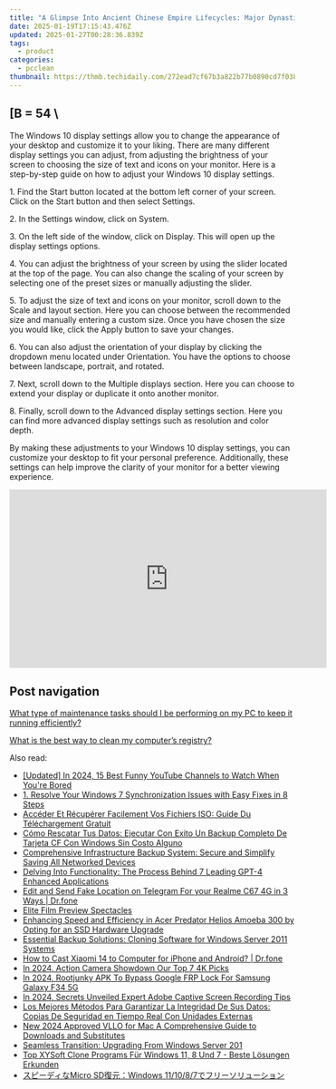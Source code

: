 ```yaml
---
title: "A Glimpse Into Ancient Chinese Empire Lifecycles: Major Dynasties From Past to Present - YL Computing Experts"
date: 2025-01-19T17:15:43.476Z
updated: 2025-01-27T00:28:36.839Z
tags:
  - product
categories:
  - pcclean
thumbnail: https://thmb.techidaily.com/272ead7cf67b3a822b77b0890cd7f03854b0d3a76e27e4ba95f164ba07265247.jpg
---
```


## \[B = 54 \

The Windows 10 display settings allow you to change the appearance of your desktop and customize it to your liking. There are many different display settings you can adjust, from adjusting the brightness of your screen to choosing the size of text and icons on your monitor. Here is a step-by-step guide on how to adjust your Windows 10 display settings. 

1\. Find the Start button located at the bottom left corner of your screen. Click on the Start button and then select Settings.

2\. In the Settings window, click on System.

3\. On the left side of the window, click on Display. This will open up the display settings options. 

4\. You can adjust the brightness of your screen by using the slider located at the top of the page. You can also change the scaling of your screen by selecting one of the preset sizes or manually adjusting the slider.

5\. To adjust the size of text and icons on your monitor, scroll down to the Scale and layout section. Here you can choose between the recommended size and manually entering a custom size. Once you have chosen the size you would like, click the Apply button to save your changes.

6\. You can also adjust the orientation of your display by clicking the dropdown menu located under Orientation. You have the options to choose between landscape, portrait, and rotated.

7\. Next, scroll down to the Multiple displays section. Here you can choose to extend your display or duplicate it onto another monitor.

8\. Finally, scroll down to the Advanced display settings section. Here you can find more advanced display settings such as resolution and color depth. 

By making these adjustments to your Windows 10 display settings, you can customize your desktop to fit your personal preference. Additionally, these settings can help improve the clarity of your monitor for a better viewing experience.

<!-- affiliate ads begin -->
<iframe width="560" height="315" src="https://www.youtube.com/embed/0nGlyEL5K6Y?si=3KZhTTBvKcPmyS68" title="YouTube video player" frameborder="0" allow="accelerometer; autoplay; clipboard-write; encrypted-media; gyroscope; picture-in-picture; web-share" referrerpolicy="strict-origin-when-cross-origin" allowfullscreen></iframe>
<!-- affiliate ads end -->

## Post navigation

[What type of maintenance tasks should I be performing on my PC to keep it running efficiently?](https://tools.techidaily.com/pcclean/products/)

[What is the best way to clean my computer’s registry?](https://tools.techidaily.com/pcclean/products/)

<ins class="adsbygoogle"
     style="display:block"
     data-ad-format="autorelaxed"
     data-ad-client="ca-pub-7571918770474297"
     data-ad-slot="1223367746"></ins>

<ins class="adsbygoogle"
     style="display:block"
     data-ad-client="ca-pub-7571918770474297"
     data-ad-slot="8358498916"
     data-ad-format="auto"
     data-full-width-responsive="true"></ins>

<span class="atpl-alsoreadstyle">Also read:</span>
<div><ul>
<li><a href="https://facebook-video-footage.techidaily.com/updated-in-2024-15-best-funny-youtube-channels-to-watch-when-youre-bored/"><u>[Updated] In 2024, 15 Best Funny YouTube Channels to Watch When You're Bored</u></a></li>
<li><a href="https://win-manuals.techidaily.com/1-resolve-your-windows-7-synchronization-issues-with-easy-fixes-in-8-steps/"><u>1. Resolve Your Windows 7 Synchronization Issues with Easy Fixes in 8 Steps</u></a></li>
<li><a href="https://win-hot.techidaily.com/acceder-et-recuperer-facilement-vos-fichiers-iso-guide-du-telechargement-gratuit/"><u>Accéder Et Récupérer Facilement Vos Fichiers ISO: Guide Du Téléchargement Gratuit</u></a></li>
<li><a href="https://win-hot.techidaily.com/como-rescatar-tus-datos-ejecutar-con-exito-un-backup-completo-de-tarjeta-cf-con-windows-sin-costo-alguno/"><u>Cómo Rescatar Tus Datos: Ejecutar Con Exito Un Backup Completo De Tarjeta CF Con Windows Sin Costo Alguno</u></a></li>
<li><a href="https://win-hot.techidaily.com/comprehensive-infrastructure-backup-system-secure-and-simplify-saving-all-networked-devices/"><u>Comprehensive Infrastructure Backup System: Secure and Simplify Saving All Networked Devices</u></a></li>
<li><a href="https://tech-hub.techidaily.com/delving-into-functionality-the-process-behind-7-leading-gpt-4-enhanced-applications/"><u>Delving Into Functionality: The Process Behind 7 Leading GPT-4 Enhanced Applications</u></a></li>
<li><a href="https://location-social.techidaily.com/edit-and-send-fake-location-on-telegram-for-your-realme-c67-4g-in-3-ways-drfone-by-drfone-virtual-android/"><u>Edit and Send Fake Location on Telegram For your Realme C67 4G in 3 Ways | Dr.fone</u></a></li>
<li><a href="https://fox-info.techidaily.com/elite-film-preview-spectacles/"><u>Elite Film Preview Spectacles</u></a></li>
<li><a href="https://win-hot.techidaily.com/enhancing-speed-and-efficiency-in-acer-predator-helios-amoeba-300-by-opting-for-an-ssd-hardware-upgrade/"><u>Enhancing Speed and Efficiency in Acer Predator Helios Amoeba 300 by Opting for an SSD Hardware Upgrade</u></a></li>
<li><a href="https://win-hot.techidaily.com/essential-backup-solutions-cloning-software-for-windows-server-2011-systems/"><u>Essential Backup Solutions: Cloning Software for Windows Server 2011 Systems</u></a></li>
<li><a href="https://screen-mirror.techidaily.com/how-to-cast-xiaomi-14-to-computer-for-iphone-and-android-drfone-by-drfone-android/"><u>How to Cast Xiaomi 14 to Computer for iPhone and Android? | Dr.fone</u></a></li>
<li><a href="https://fox-direct.techidaily.com/in-2024-action-camera-showdown-our-top-7-4k-picks/"><u>In 2024, Action Camera Showdown Our Top 7 4K Picks</u></a></li>
<li><a href="https://android-unlock.techidaily.com/in-2024-rootjunky-apk-to-bypass-google-frp-lock-for-samsung-galaxy-f34-5g-by-drfone-android/"><u>In 2024, Rootjunky APK To Bypass Google FRP Lock For Samsung Galaxy F34 5G</u></a></li>
<li><a href="https://screen-mirroring-recording.techidaily.com/in-2024-secrets-unveiled-expert-adobe-captive-screen-recording-tips/"><u>In 2024, Secrets Unveiled Expert Adobe Captive Screen Recording Tips</u></a></li>
<li><a href="https://win-hot.techidaily.com/los-mejores-metodos-para-garantizar-la-integridad-de-sus-datos-copias-de-seguridad-en-tiempo-real-con-unidades-externas/"><u>Los Mejores Métodos Para Garantizar La Integridad De Sus Datos: Copias De Seguridad en Tiempo Real Con Unidades Externas</u></a></li>
<li><a href="https://ai-video-apps.techidaily.com/new-2024-approved-vllo-for-mac-a-comprehensive-guide-to-downloads-and-substitutes/"><u>New 2024 Approved VLLO for Mac A Comprehensive Guide to Downloads and Substitutes</u></a></li>
<li><a href="https://win-hot.techidaily.com/seamless-transition-upgrading-from-windows-server-201/"><u>Seamless Transition: Upgrading From Windows Server 201</u></a></li>
<li><a href="https://win-hot.techidaily.com/top-xysoft-clone-programs-fur-windows-11-8-und-7-beste-losungen-erkunden/"><u>Top XYSoft Clone Programs Für Windows 11, 8 Und 7 - Beste Lösungen Erkunden</u></a></li>
<li><a href="https://win-hot.techidaily.com/micro-sdwindows-111087/"><u>スピーディなMicro SD復元：Windows 11/10/8/7でフリーソリューション</u></a></li>
</ul></div>


